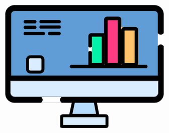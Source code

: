 <svg xmlns="http://www.w3.org/2000/svg" width="534" height="416.333" viewBox="0 0 534 416.333">
  <g id="Group_3" data-name="Group 3" transform="translate(-659 -82)">
    <g id="Path_202" data-name="Path 202" transform="translate(659 82)" fill="#609dd6">
      <path d="M 503 321 L 31 321 C 19.4205379486084 321 10 311.5794677734375 10 300 L 10 31 C 10 19.4205379486084 19.4205379486084 10 31 10 L 503 10 C 514.5794677734375 10 524 19.4205379486084 524 31 L 524 300 C 524 311.5794677734375 514.5794677734375 321 503 321 Z" stroke="none"/>
      <path d="M 31 20 C 24.93453979492188 20 20 24.93453979492188 20 31 L 20 300 C 20 306.0654602050781 24.93453979492188 311 31 311 L 503 311 C 509.0654602050781 311 514 306.0654602050781 514 300 L 514 31 C 514 24.93453979492188 509.0654602050781 20 503 20 L 31 20 M 31 0 L 503 0 C 520.1207885742188 0 534 13.87918090820312 534 31 L 534 300 C 534 317.1208190917969 520.1207885742188 331 503 331 L 31 331 C 13.87921142578125 331 0 317.1208190917969 0 300 L 0 31 C 0 13.87918090820312 13.87921142578125 0 31 0 Z" stroke="none" fill="#000"/>
    </g>
    <g id="Path_215" data-name="Path 215" transform="translate(939 177)" fill="#00f1a8">
      <path d="M 51 107 L 6 107 L 6 10 C 6 7.794400215148926 7.794400215148926 6 10 6 L 51 6 L 51 107 Z" stroke="none"/>
      <path d="M 12 12 L 12 101 L 45 101 L 45 12 L 12 12 M 10 0 L 57 0 L 57 113 L 0 113 L 0 10 C 0 4.477157592773438 4.477157592773438 0 10 0 Z" stroke="none" fill="#000"/>
    </g>
    <g id="Rectangle_27" data-name="Rectangle 27" transform="translate(992 121)" fill="#ff3b82" stroke="#000" stroke-width="12">
      <path d="M10,0H48A10,10,0,0,1,58,10V169a0,0,0,0,1,0,0H0a0,0,0,0,1,0,0V10A10,10,0,0,1,10,0Z" stroke="none"/>
      <path d="M10,6H48a4,4,0,0,1,4,4V157a6,6,0,0,1-6,6H12a6,6,0,0,1-6-6V10A4,4,0,0,1,10,6Z" fill="none"/>
    </g>
    <g id="Rectangle_28" data-name="Rectangle 28" transform="translate(1049 156)" fill="#ffc26d" stroke="#000" stroke-width="12">
      <path d="M0,0H48A10,10,0,0,1,58,10V134a0,0,0,0,1,0,0H0a0,0,0,0,1,0,0V0A0,0,0,0,1,0,0Z" stroke="none"/>
      <path d="M12,6H48a4,4,0,0,1,4,4V122a6,6,0,0,1-6,6H12a6,6,0,0,1-6-6V12A6,6,0,0,1,12,6Z" fill="none"/>
    </g>
    <path id="Path_200" data-name="Path 200" d="M-270.505,0H227.822V18.093H-270.505Z" transform="translate(904.028 339.046) rotate(180)"/>
    <g id="Path_203" data-name="Path 203" transform="translate(729 252)" fill="#daecff">
      <path d="M 47 57 L 15 57 C 9.485987663269043 57 5 52.51401138305664 5 47 L 5 15 C 5 9.485987663269043 9.485987663269043 5 15 5 L 47 5 C 52.51401138305664 5 57 9.485987663269043 57 15 L 57 47 C 57 52.51401138305664 52.51401138305664 57 47 57 Z" stroke="none"/>
      <path d="M 15 10 C 12.24298095703125 10 10 12.24298095703125 10 15 L 10 47 C 10 49.75701904296875 12.24298095703125 52 15 52 L 47 52 C 49.75701904296875 52 52 49.75701904296875 52 47 L 52 15 C 52 12.24298095703125 49.75701904296875 10 47 10 L 15 10 M 15 0 L 47 0 C 55.28427124023438 0 62 6.715728759765625 62 15 L 62 47 C 62 55.28427124023438 55.28427124023438 62 47 62 L 15 62 C 6.715728759765625 62 0 55.28427124023438 0 47 L 0 15 C 0 6.715728759765625 6.715728759765625 0 15 0 Z" stroke="none" fill="#000"/>
    </g>
    <path id="Path_201" data-name="Path 201" d="M-270.505,0H-15.141s4.175,2.732,4.175,5.607S-15.141,11.5-15.141,11.5H-270.505s-2.8-3.018-2.8-5.893S-270.505,0-270.505,0Z" transform="translate(865.177 295.75) rotate(180)"/>
    <path id="Path_205" data-name="Path 205" d="M-51.905,0h36.413S-11.6,2.718-11.6,5.593-15.492,11.5-15.492,11.5H-51.905s-3.641-2.655-3.641-5.53S-51.905,0-51.905,0Z" transform="translate(708.859 144.093) rotate(180)"/>
    <path id="Path_212" data-name="Path 212" d="M-51.905,0h36.413S-11.6,2.718-11.6,5.593-15.492,11.5-15.492,11.5H-51.905s-3.641-2.655-3.641-5.53S-51.905,0-51.905,0Z" transform="translate(708.859 163.093) rotate(180)"/>
    <path id="Path_214" data-name="Path 214" d="M-51.905,0h36.413S-11.6,2.718-11.6,5.593-15.492,11.5-15.492,11.5H-51.905s-3.641-2.655-3.641-5.53S-51.905,0-51.905,0Z" transform="translate(790.653 184.093) rotate(180)"/>
    <path id="Path_206" data-name="Path 206" d="M-228.875,0h67.467s2.3,2.639,2.3,5.369-2.3,5.549-2.3,5.549h-67.467s-2.467-2.82-2.467-5.549S-228.875,0-228.875,0Z" transform="translate(614.859 143.512) rotate(180)"/>
    <path id="Path_211" data-name="Path 211" d="M-228.875,0h67.467s2.3,2.639,2.3,5.369-2.3,5.549-2.3,5.549h-67.467s-2.467-2.82-2.467-5.549S-228.875,0-228.875,0Z" transform="translate(614.859 161.75) rotate(180)"/>
    <path id="Path_213" data-name="Path 213" d="M-228.875,0h67.467s2.3,2.639,2.3,5.369-2.3,5.549-2.3,5.549h-67.467s-2.467-2.82-2.467-5.549S-228.875,0-228.875,0Z" transform="translate(561.344 183.802) rotate(180)"/>
    <path id="Path_218" data-name="Path 218" d="M0,0S2.9,2.867,5.9,2.867,12,0,12,0V17s-3.1-2.267-6.1-2.267S0,17,0,17Z" transform="translate(939 223)" fill="#fff"/>
    <path id="Path_217" data-name="Path 217" d="M0,0H69s-5.75,5.15-5.75,10.15S69,20,69,20H0s5.05-4.85,5.05-9.85S0,0,0,0Z" transform="translate(780 393)" fill="#fff"/>
    <path id="Path_216" data-name="Path 216" d="M0,0H44s-5.733,5.134-5.733,10.134S44,20,44,20H0s5.2-4.866,5.2-9.866S0,0,0,0Z" transform="translate(1193 177) rotate(90)" fill="#fff"/>
    <g id="Path_220" data-name="Path 220" transform="translate(844.142 452)" fill="#d9edfe">
      <path d="M 6.217197418212891 41.33333206176758 C 5.73784875869751 41.33333206176758 5.282028198242188 41.28630065917969 4.925921440124512 41.22465133666992 C 4.922760486602783 41.03017425537109 4.930406093597412 40.82693481445312 4.950314521789551 40.66011428833008 L 5.025122165679932 40.24388122558594 L 5.00629711151123 39.91015625 L 5.00629711151123 7.211252689361572 C 5.09776496887207 6.851194858551025 5.307970523834229 6.36646842956543 5.555622100830078 6.180507183074951 C 6.172110557556152 5.717565059661865 8.006110191345215 5.199521064758301 9.371047973632812 5.000007152557373 L 152.5753173828125 5.000007152557373 C 153.6307067871094 5.064272403717041 155.4604644775391 5.462193489074707 156.1596221923828 6.048081874847412 C 156.4356536865234 6.279407024383545 156.8688201904297 6.877382278442383 157.2567749023438 7.861981868743896 C 157.4131011962891 8.258742332458496 157.5235137939453 8.620902061462402 157.5918273925781 8.869277954101562 L 157.5918273925781 38.83843231201172 C 157.5145568847656 39.57065200805664 157.234130859375 40.52118301391602 156.9969787597656 40.84959411621094 C 156.6084442138672 41.07766342163086 155.4544982910156 41.32961273193359 154.4411163330078 41.33115005493164 L 154.3657989501953 41.3283805847168 L 154.3449401855469 41.33048248291016 L 6.434972286224365 41.33048248291016 L 6.311922073364258 41.33048248291016 L 6.265159130096436 41.33310699462891 C 6.25259256362915 41.33324432373047 6.236484527587891 41.33333206176758 6.217197418212891 41.33333206176758 Z" stroke="none"/>
      <path d="M 10.00630187988281 10 L 10.00630187988281 36.32858276367188 L 152.591796875 36.2533073425293 L 152.591796875 10 L 10.00630187988281 10 M 9.0423583984375 0 L 152.7012023925781 0 C 152.7012023925781 0 156.8983917236328 0.1437187194824219 159.3710479736328 2.215782165527344 C 161.8437042236328 4.287845611572266 162.591796875 8.288280487060547 162.591796875 8.288280487060547 L 162.591796875 39.04834365844727 C 162.591796875 39.04834365844727 162.3774871826172 42.77728271484375 160.3157653808594 44.59781265258789 C 158.2540435791016 46.4183464050293 154.3449249267578 46.33047103881836 154.3449249267578 46.33047103881836 L 6.434951782226562 46.33047103881836 C 6.434951782226562 46.33047103881836 2.697372436523438 46.46657180786133 1.0902099609375 44.86146926879883 C -0.5169830322265625 43.25640869140625 0.0063018798828125 39.91015625 0.0063018798828125 39.91015625 L 0.0063018798828125 6.785251617431641 C 0.0063018798828125 6.785251617431641 0.2942962646484375 3.878532409667969 2.553298950195312 2.182220458984375 C 4.812332153320312 0.4859085083007812 9.0423583984375 0 9.0423583984375 0 Z" stroke="none" fill="#000"/>
    </g>
    <g id="Path_219" data-name="Path 219" transform="translate(873 396.922)" fill="#b6dcfe">
      <path d="M 97.875244140625 58.74999618530273 L 6.157501220703125 58.74999618530273 L 16.15628433227539 11.07767009735107 L 88.93656158447266 11.07767009735107 L 97.875244140625 58.74999618530273 Z" stroke="none"/>
      <path d="M 20.21638488769531 16.07767486572266 L 12.31498718261719 53.74999237060547 L 91.85060119628906 53.74999237060547 L 84.78692626953125 16.07767486572266 L 20.21638488769531 16.07767486572266 M 12.09619903564453 6.077674865722656 L 93.086181640625 6.077674865722656 L 103.89990234375 63.74999237060547 L 0 63.74999237060547 L 12.09619903564453 6.077674865722656 Z" stroke="none" fill="#000"/>
    </g>
    <g id="Rectangle_29" data-name="Rectangle 29" transform="translate(676 339)" fill="#daedfe" stroke="#707070" stroke-width="1">
      <path d="M0,0H499a0,0,0,0,1,0,0V39a15,15,0,0,1-15,15H15A15,15,0,0,1,0,39V0A0,0,0,0,1,0,0Z" stroke="none"/>
      <path d="M1,.5H498a.5.5,0,0,1,.5.5V39A14.5,14.5,0,0,1,484,53.5H15A14.5,14.5,0,0,1,.5,39V1A.5.5,0,0,1,1,.5Z" fill="none"/>
    </g>
  </g>
</svg>

